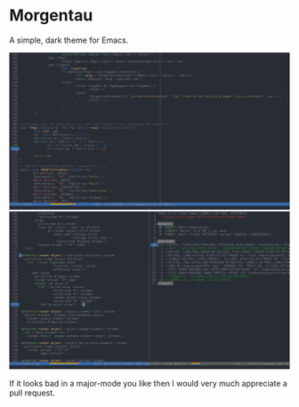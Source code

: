 # Morgentau

A simple, dark theme for Emacs.

![Editing some C code](./screenshot-c.png)
![Even works for Common Lisp](./screenshot-lisp.png)

If it looks bad in a major-mode you like then I would very much appreciate a pull
request.
